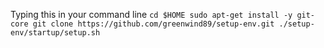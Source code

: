
Typing this in your command line
`
cd $HOME
sudo apt-get install -y git-core
git clone https://github.com/greenwind89/setup-env.git
./setup-env/startup/setup.sh
`